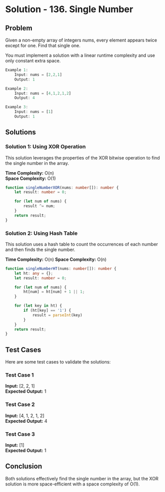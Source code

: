 
# Solution - 136. Single Number


## Problem

Given a non-empty array of integers nums, every element appears twice except for one. Find that single one.

You must implement a solution with a linear runtime complexity and use only constant extra space.

 
```javascript
Example 1:
    Input: nums = [2,2,1]
    Output: 1

Example 2:
    Input: nums = [4,1,2,1,2]
    Output: 4

Example 3:
    Input: nums = [1]
    Output: 1
```
 
## Solutions

### Solution 1: Using XOR Operation
This solution leverages the properties of the XOR bitwise operation to find the single number in the array.

**Time Complexity:** O(n)  
**Space Complexity:** O(1)

```typescript
function singleNumberXOR(nums: number[]): number {
    let result: number = 0;

    for (let num of nums) {
        result ^= num;
    }
    return result;
}

```

### Solution 2: Using Hash Table
This solution uses a hash table to count the occurrences of each number and then finds the single number.

**Time Complexity:** O(n)
**Space Complexity:** O(n)

```typescript
function singleNumberHT(nums: number[]): number {
    let ht: any = {};
    let result: number = 0;

    for (let num of nums) {
        ht[num] = ht[num] + 1 || 1;
    }

    for (let key in ht) {
        if (ht[key] == '1') {
            result = parseInt(key)
        }
    }
    return result;
}

```

## Test Cases

Here are some test cases to validate the solutions:

### Test Case 1
**Input:** [2, 2, 1]  
**Expected Output:** 1

### Test Case 2
**Input:** [4, 1, 2, 1, 2]  
**Expected Output:** 4

### Test Case 3
**Input:** [1]  
**Expected Output:** 1


## Conclusion
Both solutions effectively find the single number in the array, but the XOR solution is more space-efficient with a space complexity of O(1).